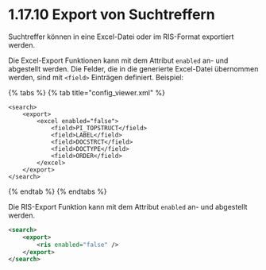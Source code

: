 # 1.17.10 Export von Suchtreffern

Suchtreffer können in eine Excel-Datei oder im RIS-Format exportiert werden.&#x20;

Die Excel-Export Funktionen kann mit dem Attribut `enabled` an- und abgestellt werden. Die Felder, die in die generierte Excel-Datei übernommen werden, sind mit `<field>` Einträgen definiert. Beispiel:

{% tabs %}
{% tab title="config_viewer.xml" %}
```markup
<search>
    <export>
        <excel enabled="false">
            <field>PI_TOPSTRUCT</field>
            <field>LABEL</field>
            <field>DOCSTRCT</field>
            <field>DOCTYPE</field>
            <field>ORDER</field>
        </excel>
    </export>
</search>
```
{% endtab %}
{% endtabs %}

Die RIS-Export Funktion kann mit dem Attribut `enabled` an- und abgestellt werden.

```xml
<search>
    <export>
        <ris enabled="false" />
    </export>
</search>
```
